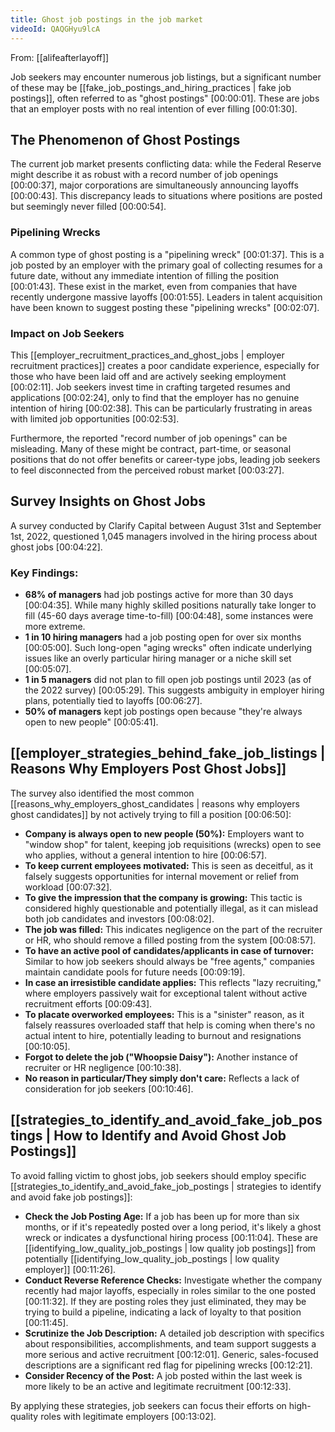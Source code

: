 ```yaml
---
title: Ghost job postings in the job market
videoId: QAQGHyu9lcA
---
```


From: [[alifeafterlayoff]] <br/> 

Job seekers may encounter numerous job listings, but a significant number of these may be [[fake_job_postings_and_hiring_practices | fake job postings]], often referred to as "ghost postings" <a class="yt-timestamp" data-t="00:00:01">[00:00:01]</a>. These are jobs that an employer posts with no real intention of ever filling <a class="yt-timestamp" data-t="00:01:30">[00:01:30]</a>.

## The Phenomenon of Ghost Postings

The current job market presents conflicting data: while the Federal Reserve might describe it as robust with a record number of job openings <a class="yt-timestamp" data-t="00:00:37">[00:00:37]</a>, major corporations are simultaneously announcing layoffs <a class="yt-timestamp" data-t="00:00:43">[00:00:43]</a>. This discrepancy leads to situations where positions are posted but seemingly never filled <a class="yt-timestamp" data-t="00:00:54">[00:00:54]</a>.

### Pipelining Wrecks
A common type of ghost posting is a "pipelining wreck" <a class="yt-timestamp" data-t="00:01:37">[00:01:37]</a>. This is a job posted by an employer with the primary goal of collecting resumes for a future date, without any immediate intention of filling the position <a class="yt-timestamp" data-t="00:01:43">[00:01:43]</a>. These exist in the market, even from companies that have recently undergone massive layoffs <a class="yt-timestamp" data-t="00:01:55">[00:01:55]</a>. Leaders in talent acquisition have been known to suggest posting these "pipelining wrecks" <a class="yt-timestamp" data-t="00:02:07">[00:02:07]</a>.

### Impact on Job Seekers
This [[employer_recruitment_practices_and_ghost_jobs | employer recruitment practices]] creates a poor candidate experience, especially for those who have been laid off and are actively seeking employment <a class="yt-timestamp" data-t="00:02:11">[00:02:11]</a>. Job seekers invest time in crafting targeted resumes and applications <a class="yt-timestamp" data-t="00:02:24">[00:02:24]</a>, only to find that the employer has no genuine intention of hiring <a class="yt-timestamp" data-t="00:02:38">[00:02:38]</a>. This can be particularly frustrating in areas with limited job opportunities <a class="yt-timestamp" data-t="00:02:53">[00:02:53]</a>.

Furthermore, the reported "record number of job openings" can be misleading. Many of these might be contract, part-time, or seasonal positions that do not offer benefits or career-type jobs, leading job seekers to feel disconnected from the perceived robust market <a class="yt-timestamp" data-t="00:03:27">[00:03:27]</a>.

## Survey Insights on Ghost Jobs

A survey conducted by Clarify Capital between August 31st and September 1st, 2022, questioned 1,045 managers involved in the hiring process about ghost jobs <a class="yt-timestamp" data-t="00:04:22">[00:04:22]</a>.

### Key Findings:
*   **68% of managers** had job postings active for more than 30 days <a class="yt-timestamp" data-t="00:04:35">[00:04:35]</a>. While many highly skilled positions naturally take longer to fill (45-60 days average time-to-fill) <a class="yt-timestamp" data-t="00:04:48">[00:04:48]</a>, some instances were more extreme.
*   **1 in 10 hiring managers** had a job posting open for over six months <a class="yt-timestamp" data-t="00:05:00">[00:05:00]</a>. Such long-open "aging wrecks" often indicate underlying issues like an overly particular hiring manager or a niche skill set <a class="yt-timestamp" data-t="00:05:07">[00:05:07]</a>.
*   **1 in 5 managers** did not plan to fill open job postings until 2023 (as of the 2022 survey) <a class="yt-timestamp" data-t="00:05:29">[00:05:29]</a>. This suggests ambiguity in employer hiring plans, potentially tied to layoffs <a class="yt-timestamp" data-t="00:06:27">[00:06:27]</a>.
*   **50% of managers** kept job postings open because "they're always open to new people" <a class="yt-timestamp" data-t="00:05:41">[00:05:41]</a>.

## [[employer_strategies_behind_fake_job_listings | Reasons Why Employers Post Ghost Jobs]]

The survey also identified the most common [[reasons_why_employers_ghost_candidates | reasons why employers ghost candidates]] by not actively trying to fill a position <a class="yt-timestamp" data-t="00:06:50">[00:06:50]</a>:

*   **Company is always open to new people (50%):** Employers want to "window shop" for talent, keeping job requisitions (wrecks) open to see who applies, without a general intention to hire <a class="yt-timestamp" data-t="00:06:57">[00:06:57]</a>.
*   **To keep current employees motivated:** This is seen as deceitful, as it falsely suggests opportunities for internal movement or relief from workload <a class="yt-timestamp" data-t="00:07:32">[00:07:32]</a>.
*   **To give the impression that the company is growing:** This tactic is considered highly questionable and potentially illegal, as it can mislead both job candidates and investors <a class="yt-timestamp" data-t="00:08:02">[00:08:02]</a>.
*   **The job was filled:** This indicates negligence on the part of the recruiter or HR, who should remove a filled posting from the system <a class="yt-timestamp" data-t="00:08:57">[00:08:57]</a>.
*   **To have an active pool of candidates/applicants in case of turnover:** Similar to how job seekers should always be "free agents," companies maintain candidate pools for future needs <a class="yt-timestamp" data-t="00:09:19">[00:09:19]</a>.
*   **In case an irresistible candidate applies:** This reflects "lazy recruiting," where employers passively wait for exceptional talent without active recruitment efforts <a class="yt-timestamp" data-t="00:09:43">[00:09:43]</a>.
*   **To placate overworked employees:** This is a "sinister" reason, as it falsely reassures overloaded staff that help is coming when there's no actual intent to hire, potentially leading to burnout and resignations <a class="yt-timestamp" data-t="00:10:05">[00:10:05]</a>.
*   **Forgot to delete the job ("Whoopsie Daisy"):** Another instance of recruiter or HR negligence <a class="yt-timestamp" data-t="00:10:38">[00:10:38]</a>.
*   **No reason in particular/They simply don't care:** Reflects a lack of consideration for job seekers <a class="yt-timestamp" data-t="00:10:46">[00:10:46]</a>.

## [[strategies_to_identify_and_avoid_fake_job_postings | How to Identify and Avoid Ghost Job Postings]]

To avoid falling victim to ghost jobs, job seekers should employ specific [[strategies_to_identify_and_avoid_fake_job_postings | strategies to identify and avoid fake job postings]]:

*   **Check the Job Posting Age:** If a job has been up for more than six months, or if it's repeatedly posted over a long period, it's likely a ghost wreck or indicates a dysfunctional hiring process <a class="yt-timestamp" data-t="00:11:04">[00:11:04]</a>. These are [[identifying_low_quality_job_postings | low quality job postings]] from potentially [[identifying_low_quality_job_postings | low quality employer]] <a class="yt-timestamp" data-t="00:11:26">[00:11:26]</a>.
*   **Conduct Reverse Reference Checks:** Investigate whether the company recently had major layoffs, especially in roles similar to the one posted <a class="yt-timestamp" data-t="00:11:32">[00:11:32]</a>. If they are posting roles they just eliminated, they may be trying to build a pipeline, indicating a lack of loyalty to that position <a class="yt-timestamp" data-t="00:11:45">[00:11:45]</a>.
*   **Scrutinize the Job Description:** A detailed job description with specifics about responsibilities, accomplishments, and team support suggests a more serious and active recruitment <a class="yt-timestamp" data-t="00:12:01">[00:12:01]</a>. Generic, sales-focused descriptions are a significant red flag for pipelining wrecks <a class="yt-timestamp" data-t="00:12:21">[00:12:21]</a>.
*   **Consider Recency of the Post:** A job posted within the last week is more likely to be an active and legitimate recruitment <a class="yt-timestamp" data-t="00:12:33">[00:12:33]</a>.

By applying these strategies, job seekers can focus their efforts on high-quality roles with legitimate employers <a class="yt-timestamp" data-t="00:13:02">[00:13:02]</a>.